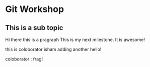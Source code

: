 # Git Workshop
## This is a sub topic 
Hi there this is a pragraph
This is my next milestone. It is awesome! 

this is coloborator isham adding another hello!

coloborator : frag!